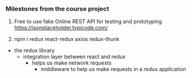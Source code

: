 ### Milestones from the course project

1. Free to use fake Online REST API for testing and prototyping
https://jsonplaceholder.typicode.com/

2. npm i redux react-redux axios redux-thunk 
- the redux library
    - integration layer between react and redux
        - helps us make network requests
            - middleware to help us make requests in a redux application